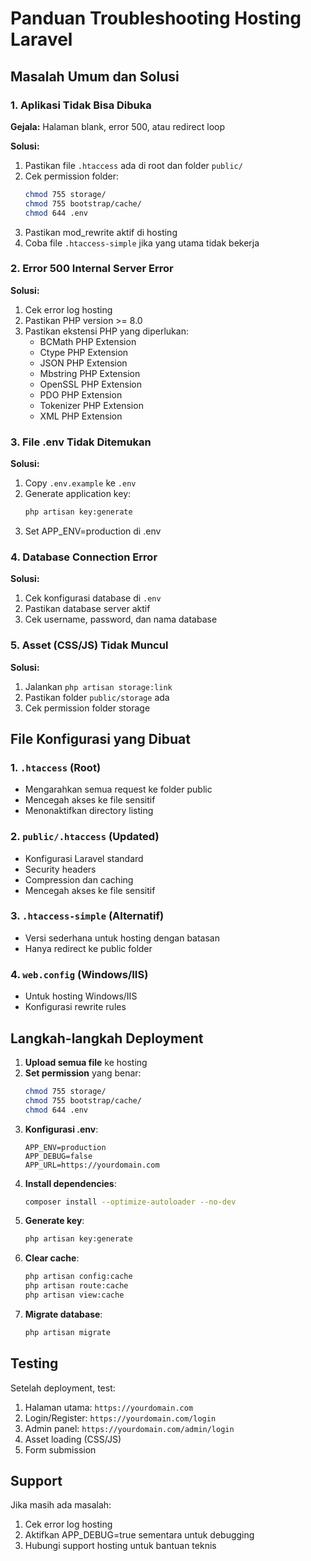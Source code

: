 # Panduan Troubleshooting Hosting Laravel

## Masalah Umum dan Solusi

### 1. Aplikasi Tidak Bisa Dibuka
**Gejala:** Halaman blank, error 500, atau redirect loop

**Solusi:**
1. Pastikan file `.htaccess` ada di root dan folder `public/`
2. Cek permission folder:
   ```bash
   chmod 755 storage/
   chmod 755 bootstrap/cache/
   chmod 644 .env
   ```
3. Pastikan mod_rewrite aktif di hosting
4. Coba file `.htaccess-simple` jika yang utama tidak bekerja

### 2. Error 500 Internal Server Error
**Solusi:**
1. Cek error log hosting
2. Pastikan PHP version >= 8.0
3. Pastikan ekstensi PHP yang diperlukan:
   - BCMath PHP Extension
   - Ctype PHP Extension
   - JSON PHP Extension
   - Mbstring PHP Extension
   - OpenSSL PHP Extension
   - PDO PHP Extension
   - Tokenizer PHP Extension
   - XML PHP Extension

### 3. File .env Tidak Ditemukan
**Solusi:**
1. Copy `.env.example` ke `.env`
2. Generate application key:
   ```bash
   php artisan key:generate
   ```
3. Set APP_ENV=production di .env

### 4. Database Connection Error
**Solusi:**
1. Cek konfigurasi database di `.env`
2. Pastikan database server aktif
3. Cek username, password, dan nama database

### 5. Asset (CSS/JS) Tidak Muncul
**Solusi:**
1. Jalankan `php artisan storage:link`
2. Pastikan folder `public/storage` ada
3. Cek permission folder storage

## File Konfigurasi yang Dibuat

### 1. `.htaccess` (Root)
- Mengarahkan semua request ke folder public
- Mencegah akses ke file sensitif
- Menonaktifkan directory listing

### 2. `public/.htaccess` (Updated)
- Konfigurasi Laravel standard
- Security headers
- Compression dan caching
- Mencegah akses ke file sensitif

### 3. `.htaccess-simple` (Alternatif)
- Versi sederhana untuk hosting dengan batasan
- Hanya redirect ke public folder

### 4. `web.config` (Windows/IIS)
- Untuk hosting Windows/IIS
- Konfigurasi rewrite rules

## Langkah-langkah Deployment

1. **Upload semua file** ke hosting
2. **Set permission** yang benar:
   ```bash
   chmod 755 storage/
   chmod 755 bootstrap/cache/
   chmod 644 .env
   ```
3. **Konfigurasi .env**:
   ```env
   APP_ENV=production
   APP_DEBUG=false
   APP_URL=https://yourdomain.com
   ```
4. **Install dependencies**:
   ```bash
   composer install --optimize-autoloader --no-dev
   ```
5. **Generate key**:
   ```bash
   php artisan key:generate
   ```
6. **Clear cache**:
   ```bash
   php artisan config:cache
   php artisan route:cache
   php artisan view:cache
   ```
7. **Migrate database**:
   ```bash
   php artisan migrate
   ```

## Testing

Setelah deployment, test:
1. Halaman utama: `https://yourdomain.com`
2. Login/Register: `https://yourdomain.com/login`
3. Admin panel: `https://yourdomain.com/admin/login`
4. Asset loading (CSS/JS)
5. Form submission

## Support

Jika masih ada masalah:
1. Cek error log hosting
2. Aktifkan APP_DEBUG=true sementara untuk debugging
3. Hubungi support hosting untuk bantuan teknis 